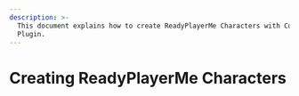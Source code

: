 ```yaml
---
description: >-
  This document explains how to create ReadyPlayerMe Characters with Convai
  Plugin.
---
```


# Creating ReadyPlayerMe Characters

